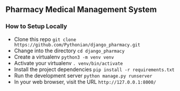 ## Pharmacy Medical Management System

### How to Setup Locally

* Clone this repo `git clone https://github.com/Pythonian/django_pharmacy.git`
* Change into the directory `cd django_pharmacy`
* Create a virtualenv `python3 -m venv venv` 
* Activate your virtualenv `. venv/bin/activate`
* Install the project dependencies `pip install -r requirements.txt`
* Run the development server `python manage.py runserver`
* In your web browser, visit the URL `http://127.0.0.1:8000/`
